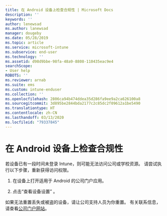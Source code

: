 ```yaml
---
title: 在 Android 设备上检查合规性 | Microsoft Docs
description: ''
keywords: ''
author: lenewsad
ms.author: lanewsad
manager: dougeby
ms.date: 05/28/2019
ms.topic: article
ms.service: microsoft-intune
ms.subservice: end-user
ms.technology: ''
ms.assetid: d98d9bbe-98fa-48a9-8808-110435eac9e4
searchScope:
- User help
ROBOTS: ''
ms.reviewer: arnab
ms.suite: ems
ms.custom: intune-enduser
ms.collection: ''
ms.openlocfilehash: 2806ca94b474ddea35d286fa9ee9a2ca626100a8
ms.sourcegitcommit: 3d895be2844bda2177c2c85dc2f09612a1be5490
ms.translationtype: HT
ms.contentlocale: zh-CN
ms.lasthandoff: 03/13/2020
ms.locfileid: "79337845"
---
```

# <a name="check-compliance-on-your-android-device"></a>在 Android 设备上检查合规性

若设备已有一段时间未登录 Intune，则可能无法访问公司或学校资源。 请尝试执行以下步骤，重新获得访问权限。  

1. 在设备上打开适用于 Android 的公司门户应用。  

2. 点击“查看设备设置”  。   

如果无法重置丢失或被盗的设备，请让公司支持人员为你重置。 有关联系信息，请查看[公司门户网站](https://go.microsoft.com/fwlink/?linkid=2010980)。  
